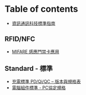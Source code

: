 # Table of contents

* [資訊通訊科技標準指南](README.md)

## RFID/NFC

* [MIFARE 感應門禁卡應用](rfid-nfc/mifare.md)

## Standard - 標準 <a href="#standard" id="standard"></a>

* [充電標準 PD/Qi/QC – 版本與規格表](standard/battery-charging-protocol-spec.md)
* [電腦組件標準 - PC協定規格](standard/computer-protocol-spec.md)
